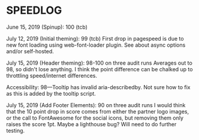 # SPEEDLOG

June 15, 2019 (Spinup): 100 (tcb)

July 12, 2019 (Initial theming): 99 (tcb)
First drop in pagespeed is due to new font loading using web-font-loader plugin. See 
about async options and/or self-hosted.

July 15, 2019 (Header theming): 98-100 on three audit runs
Averages out to 98, so didn't lose anything. I think the point difference can be chalked up to throttling speed/internet differences.

Accessibility: 98—Tooltip has invalid aria-describedby. Not sure how to fix as this is added by the tooltip script.

July 15, 2019 (Add Footer Elements): 90 on three audit runs
I would think that the 10 point drop in score comes from either the partner logo images, or the call to FontAwesome for the social icons, but removing them only raises the score 1pt.  Maybe a lighthouse bug?  Will need to do further testing.